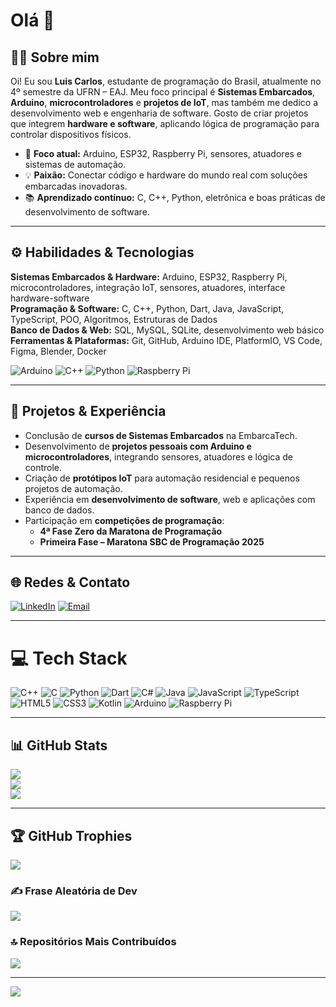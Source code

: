 # Olá 👋

## 👨‍💻 Sobre mim
Oi! Eu sou **Luis Carlos**, estudante de programação do Brasil, atualmente no 4º semestre da UFRN – EAJ. Meu foco principal é **Sistemas Embarcados**, **Arduino**, **microcontroladores** e **projetos de IoT**, mas também me dedico a desenvolvimento web e engenharia de software. Gosto de criar projetos que integrem **hardware e software**, aplicando lógica de programação para controlar dispositivos físicos.  

- 🎯 **Foco atual:** Arduino, ESP32, Raspberry Pi, sensores, atuadores e sistemas de automação.  
- 💡 **Paixão:** Conectar código e hardware do mundo real com soluções embarcadas inovadoras.  
- 📚 **Aprendizado contínuo:** C, C++, Python, eletrônica e boas práticas de desenvolvimento de software.  

---

## ⚙️ Habilidades & Tecnologias

**Sistemas Embarcados & Hardware:** Arduino, ESP32, Raspberry Pi, microcontroladores, integração IoT, sensores, atuadores, interface hardware-software  
**Programação & Software:** C, C++, Python, Dart, Java, JavaScript, TypeScript, POO, Algoritmos, Estruturas de Dados  
**Banco de Dados & Web:** SQL, MySQL, SQLite, desenvolvimento web básico  
**Ferramentas & Plataformas:** Git, GitHub, Arduino IDE, PlatformIO, VS Code, Figma, Blender, Docker  

![Arduino](https://img.shields.io/badge/-Arduino-00979D?style=for-the-badge&logo=Arduino&logoColor=white)
![C++](https://img.shields.io/badge/c++-%2300599C.svg?style=for-the-badge&logo=c%2B%2B&logoColor=white)
![Python](https://img.shields.io/badge/python-3670A0?style=for-the-badge&logo=python&logoColor=ffdd54)
![Raspberry Pi](https://img.shields.io/badge/-Raspberry_Pi-C51A4A?style=for-the-badge&logo=Raspberry-Pi)

---

## 📂 Projetos & Experiência
- Conclusão de **cursos de Sistemas Embarcados** na EmbarcaTech.  
- Desenvolvimento de **projetos pessoais com Arduino e microcontroladores**, integrando sensores, atuadores e lógica de controle.  
- Criação de **protótipos IoT** para automação residencial e pequenos projetos de automação.  
- Experiência em **desenvolvimento de software**, web e aplicações com banco de dados.  
- Participação em **competições de programação**:  
  - **4ª Fase Zero da Maratona de Programação**
  - **Primeira Fase – Maratona SBC de Programação 2025**

---

## 🌐 Redes & Contato
[![LinkedIn](https://img.shields.io/badge/LinkedIn-%230077B5.svg?logo=linkedin&logoColor=white)](https://linkedin.com/in/luis-carlos-717465237/) 
[![Email](https://img.shields.io/badge/Email-D14836?logo=gmail&logoColor=white)](mailto:luiscff791@gmail.com)

---

# 💻 Tech Stack
![C++](https://img.shields.io/badge/c++-%2300599C.svg?style=for-the-badge&logo=c%2B%2B&logoColor=white) 
![C](https://img.shields.io/badge/c-%2300599C.svg?style=for-the-badge&logo=c&logoColor=white) 
![Python](https://img.shields.io/badge/python-3670A0?style=for-the-badge&logo=python&logoColor=ffdd54) 
![Dart](https://img.shields.io/badge/dart-%230175C2.svg?style=for-the-badge&logo=dart&logoColor=white) 
![C#](https://img.shields.io/badge/c%23-%23239120.svg?style=for-the-badge&logo=csharp&logoColor=white) 
![Java](https://img.shields.io/badge/java-%23ED8B00.svg?style=for-the-badge&logo=openjdk&logoColor=white) 
![JavaScript](https://img.shields.io/badge/javascript-%23323330.svg?style=for-the-badge&logo=javascript&logoColor=%23F7DF1E) 
![TypeScript](https://img.shields.io/badge/typescript-%23007ACC.svg?style=for-the-badge&logo=typescript&logoColor=white) 
![HTML5](https://img.shields.io/badge/html5-%23E34F26.svg?style=for-the-badge&logo=html5&logoColor=white) 
![CSS3](https://img.shields.io/badge/css3-%231572B6.svg?style=for-the-badge&logo=css3&logoColor=white) 
![Kotlin](https://img.shields.io/badge/kotlin-%237F52FF.svg?style=for-the-badge&logo=kotlin&logoColor=white) 
![Arduino](https://img.shields.io/badge/-Arduino-00979D?style=for-the-badge&logo=Arduino&logoColor=white) 
![Raspberry Pi](https://img.shields.io/badge/-Raspberry_Pi-C51A4A?style=for-the-badge&logo=Raspberry-Pi)

---

## 📊 GitHub Stats
![](https://github-readme-stats.vercel.app/api?username=LuiscffBRA&theme=gruvbox&hide_border=false&include_all_commits=true&count_private=true)<br/>
![](https://nirzak-streak-stats.vercel.app/?user=LuiscffBRA&theme=gruvbox&hide_border=false)<br/>
![](https://github-readme-stats.vercel.app/api/top-langs/?username=LuiscffBRA&theme=gruvbox&hide_border=false&include_all_commits=true&count_private=true&layout=compact)

---

## 🏆 GitHub Trophies
![](https://github-profile-trophy.vercel.app/?username=LuiscffBRA&theme=radical&no-frame=false&no-bg=false&margin-w=4)

### ✍️ Frase Aleatória de Dev
![](https://quotes-github-readme.vercel.app/api?type=horizontal&theme=radical)

### 🔝 Repositórios Mais Contribuídos
![](https://github-contributor-stats.vercel.app/api?username=LuiscffBRA&limit=5&theme=dark&combine_all_yearly_contributions=true)

---
[![](https://visitcount.itsvg.in/api?id=LuiscffBRA&icon=0&color=0)](https://visitcount.itsvg.in)
